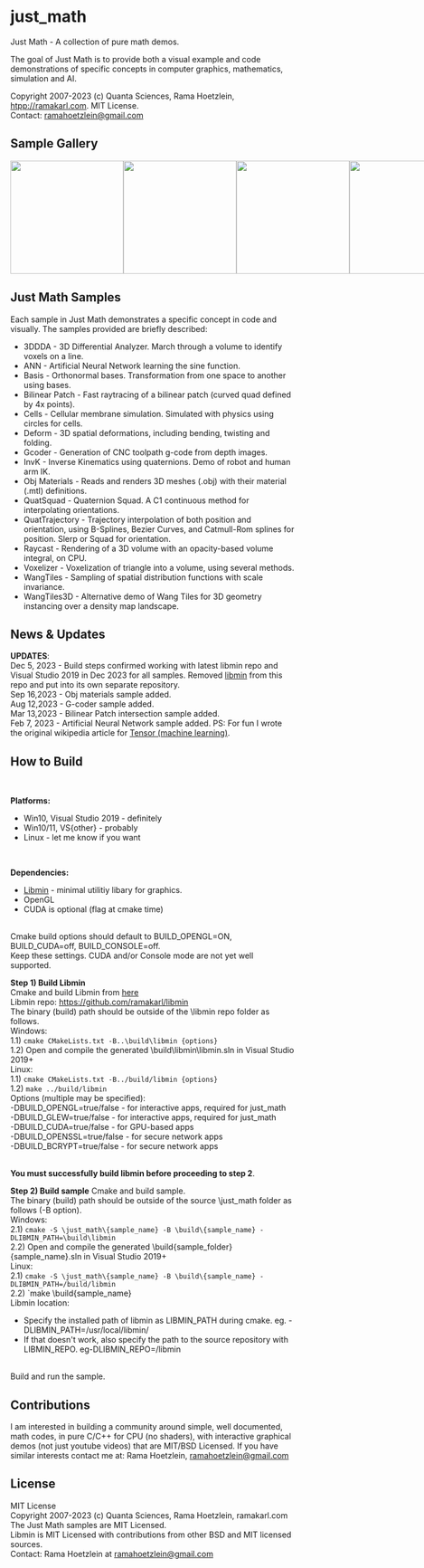 # just_math

Just Math - A collection of pure math demos.

The goal of Just Math is to provide both a visual example and code demonstrations of specific concepts in computer graphics, mathematics, simulation and AI. 

Copyright 2007-2023 (c) Quanta Sciences, Rama Hoetzlein, <a href="http://ramakarl.com">htpp://ramakarl.com</a>. MIT License.<br>
Contact: ramahoetzlein@gmail.com

## Sample Gallery

<div style="display:flex">
<img src="https://github.com/ramakarl/just_math/blob/main/gallery/img_3ddda.JPG" width="200">
<img src="https://github.com/ramakarl/just_math/blob/main/gallery/img_basis.JPG" width="200">
<img src="https://github.com/ramakarl/just_math/blob/main/gallery/img_bp.jpg" width="200">
<img src="https://github.com/ramakarl/just_math/blob/main/gallery/img_cells.jpg" width="200">
<img src="https://github.com/ramakarl/just_math/blob/main/gallery/img_deform.jpg" width="200">
<img src="https://github.com/ramakarl/just_math/blob/main/gallery/img_invk.jpg" width="200">
<img src="https://github.com/ramakarl/just_math/blob/main/gallery/img_quatsquad.jpg" width="200">
<img src="https://github.com/ramakarl/just_math/blob/main/gallery/img_raycast.jpg" width="200">
<img src="https://github.com/ramakarl/just_math/blob/main/gallery/img_trajectories.jpg" width="200">
<img src="https://github.com/ramakarl/just_math/blob/main/gallery/img_wangtiles.jpg" width="200">
<img src="https://github.com/ramakarl/just_math/blob/main/gallery/img_wangtiles3d.jpg" width="200">
</div>

## Just Math Samples

Each sample in Just Math demonstrates a specific concept in code and visually.
The samples provided are briefly described:
- 3DDDA - 3D Differential Analyzer. March through a volume to identify voxels on a line.
- ANN - Artificial Neural Network learning the sine function.
- Basis - Orthonormal bases. Transformation from one space to another using bases.
- Bilinear Patch - Fast raytracing of a bilinear patch (curved quad defined by 4x points).
- Cells - Cellular membrane simulation. Simulated with physics using circles for cells.
- Deform - 3D spatial deformations, including bending, twisting and folding.
- Gcoder - Generation of CNC toolpath g-code from depth images.
- InvK - Inverse Kinematics using quaternions. Demo of robot and human arm IK.
- Obj Materials - Reads and renders 3D meshes (.obj) with their material (.mtl) definitions.
- QuatSquad - Quaternion Squad. A C1 continuous method for interpolating orientations.
- QuatTrajectory - Trajectory interpolation of both position and orientation,
using B-Splines, Bezier Curves, and Catmull-Rom splines for position. Slerp or Squad for orientation.
- Raycast - Rendering of a 3D volume with an opacity-based volume integral, on CPU.
- Voxelizer - Voxelization of triangle into a volume, using several methods.
- WangTiles - Sampling of spatial distribution functions with scale invariance.
- WangTiles3D - Alternative demo of Wang Tiles for 3D geometry instancing over a density map landscape.

## News & Updates

**UPDATES**: <br>
Dec 5, 2023 - Build steps confirmed working with latest libmin repo and Visual Studio 2019 in Dec 2023 for all samples. Removed <a href="https://github.com/ramakarl/libmin">libmin</a> from this repo and put into its own separate repository.<br>
Sep 16,2023 - Obj materials sample added.<br>
Aug 12,2023 - G-coder sample added.<br>
Mar 13,2023 - Bilinear Patch intersection sample added.<br>
Feb 7, 2023 - Artificial Neural Network sample added. PS: For fun I wrote the original wikipedia article for <a href="https://en.wikipedia.org/wiki/Tensor_(machine_learning)">Tensor (machine learning)</a>.<br>

## How to Build
<br>

**Platforms:**
- Win10, Visual Studio 2019 - definitely<br>
- Win10/11, VS{other} - probably<br>
- Linux - let me know if you want<br>
<br>

**Dependencies:**
- <a href="https://github.com/ramakarl/libmin">Libmin</a> - minimal utilitiy libary for graphics.<br>
- OpenGL <br>
- CUDA is optional (flag at cmake time)<br><br>

Cmake build options should default to BUILD_OPENGL=ON, BUILD_CUDA=off, BUILD_CONSOLE=off.<br>
Keep these settings. CUDA and/or Console mode are not yet well supported.

**Step 1) Build Libmin** <br>
Cmake and build Libmin from <a href="https://github.com/ramakarl/libmin">here</a> <br>
Libmin repo: <a href="https://github.com/ramakarl/libmin">https://github.com/ramakarl/libmin</a><br>
The binary (build) path should be outside of the \libmin repo folder as follows.<br>
Windows: <br>
1.1) `cmake CMakeLists.txt -B..\build\libmin {options}`<br>
1.2) Open and compile the generated \build\libmin\libmin.sln in Visual Studio 2019+<br>
Linux: <br>
1.1) `cmake CMakeLists.txt -B../build/libmin {options}`<br>
1.2) `make ../build/libmin`<br>
Options (multiple may be specified):<br>
-DBUILD_OPENGL=true/false - for interactive apps, required for just_math<br>
-DBUILD_GLEW=true/false - for interactive apps, required for just_math<br>
-DBUILD_CUDA=true/false - for GPU-based apps<Br>
-DBUILD_OPENSSL=true/false - for secure network apps<br>
-DBUILD_BCRYPT=true/false - for secure network apps<br><br>

**You must successfully build libmin before proceeding to step 2**.<br>

**Step 2) Build sample** Cmake and build sample. <br>
The binary (build) path should be outside of the source \just_math folder as follows (-B option).<br>
Windows: <br>
2.1) `cmake -S \just_math\{sample_name} -B \build\{sample_name} -DLIBMIN_PATH=\build\libmin`<br>
2.2) Open and compile the generated \build\{sample_folder}\{sample_name}.sln in Visual Studio 2019+<br>
Linux: <br>
2.1) `cmake -S \just_math\{sample_name} -B \build\{sample_name} -DLIBMIN_PATH=/build/libmin`<br>
2.2) `make \build\{sample_name}<br>
Libmin location:<br>
- Specify the installed path of libmin as LIBMIN_PATH during cmake. eg. -DLIBMIN_PATH=/usr/local/libmin/<br>
- If that doesn't work, also specify the path to the source repository with LIBMIN_REPO. eg-DLIBMIN_REPO=/libmin<br>
<br>
Build and run the sample.<br>

## Contributions
I am interested in building a community around simple, well documented, math codes, in pure C/C++ for CPU (no shaders), with interactive graphical demos (not just youtube videos) that are MIT/BSD Licensed. If you have similar interests contact me at: Rama Hoetzlein, ramahoetzlein@gmail.com

## License
MIT License <br>
Copyright 2007-2023 (c) Quanta Sciences, Rama Hoetzlein, ramakarl.com<br>
The Just Math samples are MIT Licensed.<br>
Libmin is MIT Licensed with contributions from other BSD and MIT licensed sources.<br>
Contact: Rama Hoetzlein at ramahoetzlein@gmail.com



